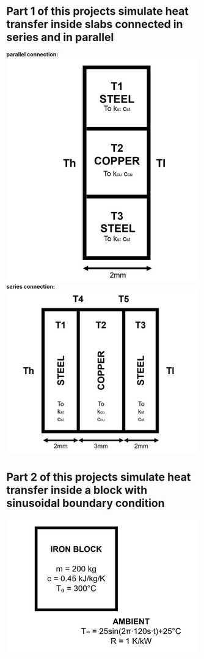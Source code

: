 # Part 1 of this projects simulate heat transfer inside slabs connected in series and in parallel
**parallel connection:**
![series](https://github.com/SamoaChen/Heat-Transfer-Projects/blob/master/Slabs%20and%20Block/connected%20in%20parallel.png)
**series connection:**
![parallel](https://github.com/SamoaChen/Heat-Transfer-Projects/blob/master/Slabs%20and%20Block/connected%20in%20series.png)
# Part 2 of this projects simulate heat transfer inside a block with sinusoidal boundary condition
![series](https://github.com/SamoaChen/Heat-Transfer-Projects/blob/master/Slabs%20and%20Block/sinusoidal.png)
